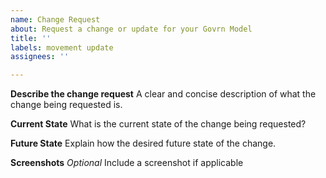 ```yaml
---
name: Change Request
about: Request a change or update for your Govrn Model
title: ''
labels: movement update
assignees: ''

---
```


**Describe the change request**
A clear and concise description of what the change being requested is.

**Current State**
What is the current state of the change being requested?

**Future State**
Explain how the desired future state of the change.

**Screenshots**
*Optional* Include a screenshot if applicable
